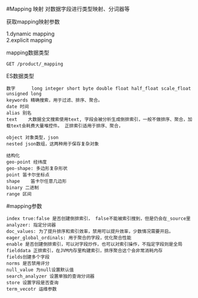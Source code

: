#Mapping 映射
对数据字段进行类型映射、分词器等

获取mapping映射参数


1.dynamic mapping   
2.explicit mapping  

mapping数据类型
```
GET /product/_mapping   
``` 
ES数据类型  
```
数字      long integer short byte double float half_float scale_float unsigned long   
keywords 精确搜索，用于过滤、排序、聚合。  
date 时间 
alias 别名    
text    大数据全文搜索使用text, 字段会被分析生成倒排索引，一般不做排序、聚合，加载text会耗费大量堆控件。 正排索引适用于排序、聚合， 

object 对象类型，json
nested json数组，这两种用于保存复杂对象

结构化 
geo-point 经纬度
geo-shape: 多边形复杂形状
point 笛卡尔坐标点
shape    笛卡尔任意几边形  
binary 二进制  
range 区间    

````


#mapping参数
```
index true:false 是否创建倒排索引， false不能被索引搜到，但是仍会在_source里   
analyzer: 指定分词器     
doc_values: 为了提升排序和索引效率，禁用可以提升效率，少数情况需要开启。      
eager_global_ordinals: 用于聚合的字段，优化聚合性能       
enable 是否创建倒排索引，可以对字段炒作，也可以对索引操作，不指定字段则是全局  
fielddata 正排索引，在JVM内存里构建索引，排序聚合这个会非常消耗内存        
fields创建多个字段        
norms 是否禁用评分    
null_value 为null设置默认值       
search_analyzer 设置单独的查询分词器  
store 设置字段是否查询  
term_vecotr 运维参数    
```


